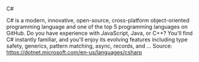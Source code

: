 C#

C# is a modern, innovative, open-source, cross-platform object-oriented programming language and one of the top 5 programming languages on GitHub. Do you have experience with JavaScript, Java, or C++? You'll find C# instantly familiar, and you'll enjoy its evolving features including type safety, generics, pattern matching, async, records, and ...
Source: https://dotnet.microsoft.com/en-us/languages/csharp